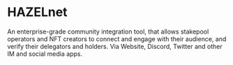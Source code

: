 # HAZELnet

An enterprise-grade community integration tool, that allows stakepool operators and NFT creators to connect and engage with their audience, and verify their delegators and holders. Via Website, Discord, Twitter and other IM and social media apps.
